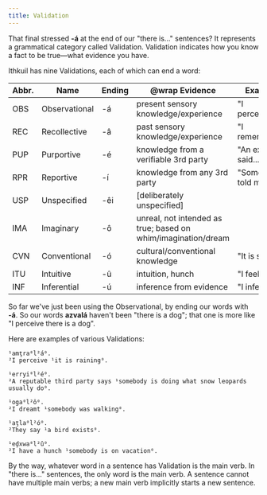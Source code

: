 ```yaml
---
title: Validation
---
```


That final stressed **-á** at the end of our "there is..." sentences? It
represents a grammatical category called Validation. Validation indicates how
you know a fact to be true—­what evidence you have.

Ithkuil has nine Validations, each of which can end a word:

| Abbr. | Name          | Ending | @wrap Evidence                                                | Example              |
| ----- | ------------- | ------ | ------------------------------------------------------------- | -------------------- |
| OBS   | Observational | -á     | present sensory knowledge/experience                          | "I perceive..."      |
| REC   | Recollective  | -â     | past sensory knowledge/experience                             | "I remember..."      |
| PUP   | Purportive    | -é     | knowledge from a verifiable 3rd party                         | "An expert said..."  |
| RPR   | Reportive     | -í     | knowledge from any 3rd party                                  | "Someone told me..." |
| USP   | Unspecified   | -êi    | [deliberately unspecified]                                    |
| IMA   | Imaginary     | -ô     | unreal, not intended as true; based on whim/imagination/dream |
| CVN   | Conventional  | -ó     | cultural/conventional knowledge                               | "It is said..."      |
| ITU   | Intuitive     | -û     | intuition, hunch                                              | "I feel..."          |
| INF   | Inferential   | -ú     | inference from evidence                                       | "I infer..."         |

So far we've just been using the Observational, by ending our words with **-á**.
So our words **azvalá** haven't been "there is a dog"; that one is more like "I
perceive there is a dog".

Here are examples of various Validations:

```cx
¹amţra⁰l²á⁰.
²I perceive ¹it is raining⁰.

¹erryi⁰l²é⁰.
²A reputable third party says ¹somebody is doing what snow leopards usually do⁰.

¹oga⁰l²ô⁰.
²I dreamt ¹somebody was walking⁰.

¹aţla⁰l²ó⁰.
²They say ¹a bird exists⁰.

¹eḑxwa⁰l²û⁰.
²I have a hunch ¹somebody is on vacation⁰.
```

By the way, whatever word in a sentence has Validation is the main verb. In
"there is..." sentences, the only word is the main verb. A sentence cannot have
multiple main verbs; a new main verb implicitly starts a new sentence.
